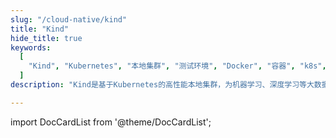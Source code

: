 ```yaml
---
slug: "/cloud-native/kind"
title: "Kind"
hide_title: true
keywords:
  [
    "Kind", "Kubernetes", "本地集群", "测试环境", "Docker", "容器", "k8s", "minikube", "云原生", "开发环境"
  ]
description: "Kind是基于Kubernetes的高性能本地集群，为机器学习、深度学习等大数据应用提供高级调度功能。"

---
```


import DocCardList from '@theme/DocCardList';

<DocCardList />